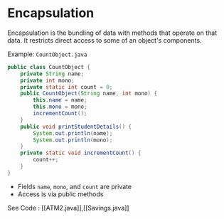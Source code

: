 # Encapsulation

Encapsulation is the bundling of data with methods that operate on that data. It restricts direct access to some of an object's components.

Example: `CountObject.java`

```java
public class CountObject {
    private String name;
    private int mono;
    private static int count = 0;
    public CountObject(String name, int mono) {
        this.name = name;
        this.mono = mono;
        incrementCount();
    }
    public void printStudentDetails() {
        System.out.println(name);
        System.out.println(mono);
    }
    private static void incrementCount() {
        count++;
    }
}
```

- Fields `name`, `mono`, and `count` are private
- Access is via public methods

See Code : [[ATM2.java]],[[Savings.java]]